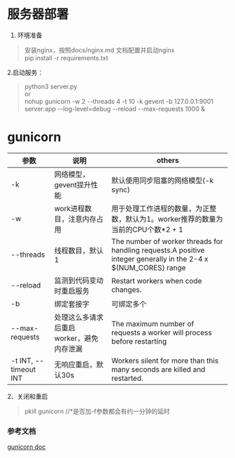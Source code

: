 # 服务器部署

1. 环境准备  
> 安装nginx，按照docs/nginx.md 文档配置并启动nginx     
> pip install -r requirements.txt

2.启动服务：
> python3 server.py  
or  
> nohup gunicorn -w 2 --threads 4 -t 10 -k gevent -b 127.0.0.1:9001 server:app --log-level=debug --reload --max-requests 1000 &

# gunicorn

|参数|说明|  others|
|---|---|  ---|  
|-k|网络模型，gevent提升性能|默认使用同步阻塞的网络模型(-k sync)|
|-w|work进程数目，注意内存占用|用于处理工作进程的数量，为正整数，默认为1。worker推荐的数量为当前的CPU个数*2 + 1|
|--threads|线程数目，默认1|The number of worker threads for handling requests.A positive integer generally in the 2-4 x $(NUM_CORES) range|
|--reload|监测到代码变动时重启服务|Restart workers when code changes.|
|-b|绑定套接字|可绑定多个|
|--max-requests|处理这么多请求后重启worker，避免内存泄漏|The maximum number of requests a worker will process before restarting|
|-t INT, --timeout INT|无响应重启，默认30s|Workers silent for more than this many seconds are killed and restarted.|


2、关闭和重启  
> pkill gunicorn      //*是否加-f参数都会有约一分钟的延时



### 参考文档
[gunicorn doc](http://docs.gunicorn.org/en/latest/settings.html)



